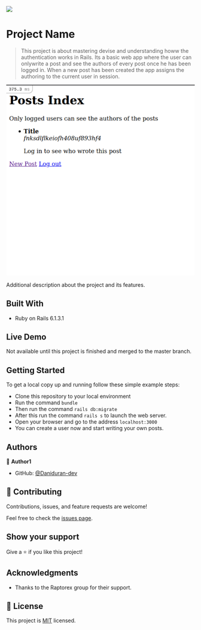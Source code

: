 ![](https://img.shields.io/badge/Microverse-blueviolet)

# Project Name

> This project is about mastering devise and understanding howw the authentication works in Rails. Its a basic web app where the user can onlywrite a post and  see the authors of every post once he has been logged in. When a new post has been created the app assigns the authoring to the current user in session.

![screenshot](./members-only-screenshot.png)

Additional description about the project and its features.

## Built With

- Ruby on Rails 6.1.3.1

## Live Demo

Not available until this project is finished and merged to the master branch.


## Getting Started

To get a local copy up and running follow these simple example steps:

- Clone this repository to your local environment
- Run the command `bundle`
- Then run the command `rails db:migrate`
- After this run the command `rails s` to launch the web server.
- Open your browser and go to the address `localhost:3000`
- You can create a user now and start writing your own posts.

## Authors

👤 **Author1**

- GitHub: [@Daniduran-dev](https://github.com/Daniduran-dev)

## 🤝 Contributing

Contributions, issues, and feature requests are welcome!

Feel free to check the [issues page](../../issues/).

## Show your support

Give a ⭐️ if you like this project!

## Acknowledgments

- Thanks to the Raptorex group for their support.

## 📝 License

This project is [MIT](./MIT.md) licensed.
